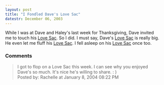 ```yaml
---
layout: post
title: "I Fondled Dave's Love Sac"
datestr: December 06, 2003
---
```


While I was at Dave and Haley's last week for Thanksgiving, Dave invited me to touch his <a href="http://www.lovesac.com/home.php" title="LoveSac">Love Sac</a>.  So I did.  I must say, Dave's <a href="http://www.lovesac.com/home.php" title="LoveSac">Love Sac</a> is really big.  He even let me fluff his <a href="http://www.lovesac.com/home.php" title="LoveSac">Love Sac</a>.  I fell asleep on his <a href="http://www.lovesac.com/home.php" title="LoveSac">Love Sac</a> once too.

### Comments

<blockquote>
I got to flop on a Love Sac this week.  I can see why you enjoyed Dave's so much. It's nice he's willing to share. : )
<div class="post-meta">Posted by: Rachelle at January  8, 2004 08:22 PM</div> </blockquote>

